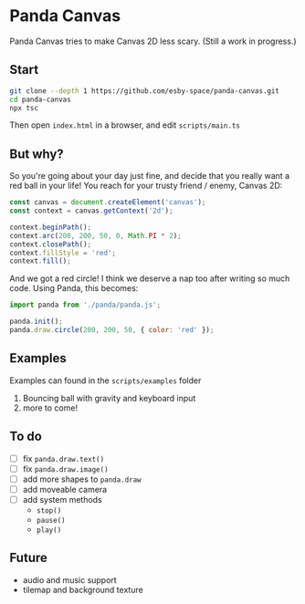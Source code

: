 # Panda Canvas

Panda Canvas tries to make Canvas 2D less scary. (Still a work in progress.)

## Start
```bash
git clone --depth 1 https://github.com/esby-space/panda-canvas.git
cd panda-canvas
npx tsc
```
Then open `index.html` in a browser, and edit `scripts/main.ts`

## But why?

So you're going about your day just fine, and decide that you really want a red ball in your life! You reach for your trusty friend / enemy, Canvas 2D:

```javascript
const canvas = document.createElement('canvas');
const context = canvas.getContext('2d');

context.beginPath();
context.arc(200, 200, 50, 0, Math.PI * 2);
context.closePath();
context.fillStyle = 'red';
context.fill();
```
And we got a red circle! I think we deserve a nap too after writing so much code. Using Panda, this becomes:

```javascript
import panda from './panda/panda.js';

panda.init();
panda.draw.circle(200, 200, 50, { color: 'red' });
```

## Examples

Examples can found in the `scripts/examples` folder

1. Bouncing ball with gravity and keyboard input
2. more to come!

## To do

- [ ] fix `panda.draw.text()`
- [ ] fix `panda.draw.image()`
- [ ] add more shapes to `panda.draw`
- [ ] add moveable camera
- [ ] add system methods
  - `stop()`
  - `pause()`
  - `play()`

## Future

- audio and music support
- tilemap and background texture

